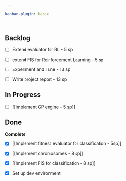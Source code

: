 ```yaml
---

kanban-plugin: basic

---
```


## Backlog

- [ ] Extend evaluator for RL - 5 sp
- [ ] extend FIS for Reinforcement Learning - 5 sp
- [ ] Experiment and Tune - 13 sp
- [ ] Write project report - 13 sp


## In Progress

- [ ] [[implement GP engine - 5 sp]]


## Done

**Complete**
- [x] [[Implement fitness evaluator for classification - 5sp]]
- [x] [[Implement chromosomes - 8 sp]]
- [x] [[Implement FIS for classification - 8 sp]]
- [x] Set up dev environment


